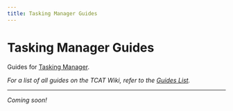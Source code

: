 ```yaml
---
title: Tasking Manager Guides
---
```


# Tasking Manager Guides

Guides for [Tasking Manager](../index.md).

_For a list of all guides on the TCAT Wiki, refer to the [Guides List](../../../guides-list/index.md)._

---

_Coming soon!_
